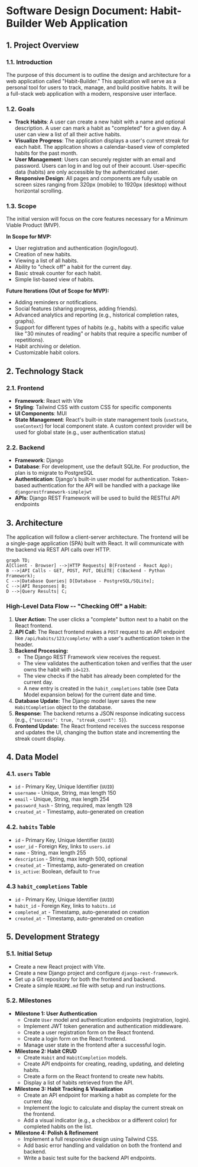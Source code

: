 # Software Design Document: Habit-Builder Web Application

## 1. Project Overview

### 1.1. Introduction

The purpose of this document is to outline the design and architecture for a web application called "Habit-Builder." This application will serve as a personal tool for users to track, manage, and build positive habits. It will be a full-stack web application with a modern, responsive user interface.

### 1.2. Goals

- **Track Habits**: A user can create a new habit with a name and optional description. A user can mark a habit as "completed" for a given day. A user can view a list of all their active habits.
- **Visualize Progress**: The application displays a user's current streak for each habit. The application shows a calendar-based view of completed habits for the past month.
- **User Management**: Users can securely register with an email and password. Users can log in and log out of their account. User-specific data (habits) are only accessible by the authenticated user.
- **Responsive Design**: All pages and components are fully usable on screen sizes ranging from 320px (mobile) to 1920px (desktop) without horizontal scrolling.

### 1.3. Scope

The initial version will focus on the core features necessary for a Minimum Viable Product (MVP).

**In Scope for MVP:**

- User registration and authentication (login/logout).
- Creation of new habits.
- Viewing a list of all habits.
- Ability to "check off" a habit for the current day.
- Basic streak counter for each habit.
- Simple list-based view of habits.

**Future Iterations (Out of Scope for MVP):**

- Adding reminders or notifications.
- Social features (sharing progress, adding friends).
- Advanced analytics and reporting (e.g., historical completion rates, graphs).
- Support for different types of habits (e.g., habits with a specific value like "30 minutes of reading" or habits that require a specific number of repetitions).
- Habit archiving or deletion.
- Customizable habit colors.

## 2. Technology Stack

### 2.1. Frontend

- **Framework**: React with Vite
- **Styling**: Tailwind CSS with custom CSS for specific components
- **UI Components**: MUI
- **State Management**: React's built-in state management tools (`useState`, `useContext`) for local component state. A custom context provider will be used for global state (e.g., user authentication status)

### 2.2. Backend

- **Framework**: Django
- **Database**:  For development, use the default SQLite. For production, the plan is to migrate to PostgreSQL
- **Authentication**: Django's built-in user model for authentication. Token-based authentication for the API will be handled with a package like `djangorestframework-simplejwt`
- **APIs**: Django REST Framework will be used to build the RESTful API endpoints

## 3. Architecture

The application will follow a client-server architecture. The frontend will be a single-page application (SPA) built with React. It will communicate with the backend via REST API calls over HTTP.

```mermaid
graph TD;
A[Client - Browser] -->|HTTP Requests| B(Frontend - React App);
B -->|API Calls - GET, POST, PUT, DELETE| C(Backend - Python Framework);
C -->|Database Queries| D[Database - PostgreSQL/SQLite];
C -->|API Responses| B;
D -->|Query Results| C;
```

### High-Level Data Flow -- "Checking Off" a Habit:

1. **User Action:** The user clicks a "complete" button next to a habit on the React frontend.
2. **API Call:** The React frontend makes a `POST` request to an API endpoint like `/api/habits/123/complete/` with a user's authentication token in the header.
3. **Backend Processing:**
    - The Django REST Framework view receives the request.
    - The view validates the authentication token and verifies that the user owns the habit with `id=123`.
    - The view checks if the habit has already been completed for the current day.
    - A new entry is created in the `habit_completions` table (see Data Model expansion below) for the current date and time.
4. **Database Update:** The Django model layer saves the new `HabitCompletion` object to the database.
5. **Response:** The backend returns a JSON response indicating success (e.g., `{"success": true, "streak_count": 5}`).
6. **Frontend Update:** The React frontend receives the success response and updates the UI, changing the button state and incrementing the streak count display.

## 4. Data Model

### 4.1. `users` Table

- `id` - Primary Key, Unique Identifier (`UUID`)
- `username` - Unique, String, max length 150
- `email` - Unique, String, max length 254
- `password_hash` - String, required, max length 128
- `created_at` - Timestamp, auto-generated on creation

### 4.2. `habits` Table

- `id` - Primary Key, Unique Identifier (`UUID`)
- `user_id` - Foreign Key, links to `users.id`
- `name` - String, max length 255
- `description` - String, max length 500, optional
- `created_at` - Timestamp, auto-generated on creation
- `is_active`: Boolean, default to `True`

### 4.3 `habit_completions` Table

- `id` - Primary Key, Unique Identifier (`UUID`)
- `habit_id` - Foreign Key, links to `habits.id`
- `completed_at` - Timestamp, auto-generated on creation
- `created_at` - Timestamp, auto-generated on creation

## 5. Development Strategy

### 5.1. Initial Setup

- Create a new React project with Vite.
- Create a new Django project and configure `django-rest-framework`.
- Set up a Git repository for both the frontend and backend.
- Create a simple `README.md` file with setup and run instructions.

### 5.2. Milestones

- **Milestone 1: User Authentication**
    - Create `User` model and authentication endpoints (registration, login).
    - Implement JWT token generation and authentication middleware.
    - Create a user registration form on the React frontend.
    - Create a login form on the React frontend.
    - Manage user state in the frontend after a successful login.
- **Milestone 2: Habit CRUD**
    - Create `Habit` and `HabitCompletion` models.
    - Create API endpoints for creating, reading, updating, and deleting habits.
    - Create a form on the React frontend to create new habits.
    - Display a list of habits retrieved from the API.
- **Milestone 3: Habit Tracking & Visualization**
    - Create an API endpoint for marking a habit as complete for the current day.
    - Implement the logic to calculate and display the current streak on the frontend.
    - Add a visual indicator (e.g., a checkbox or a different color) for completed habits on the list.
- **Milestone 4: Polish & Refinement**
    - Implement a full responsive design using Tailwind CSS.
    - Add basic error handling and validation on both the frontend and backend.
    - Write a basic test suite for the backend API endpoints.